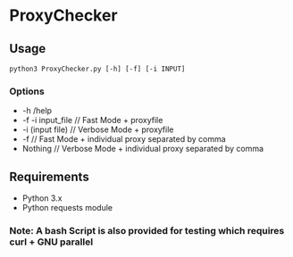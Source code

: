 # ProxyChecker

## Usage
```
python3 ProxyChecker.py [-h] [-f] [-i INPUT]
```
### Options
- -h /help
- -f -i input_file // Fast Mode + proxyfile
- -i (input file)  // Verbose Mode + proxyfile
- -f               // Fast Mode + individual proxy separated by comma
- Nothing          // Verbose Mode + individual proxy separated by comma

## Requirements
- Python 3.x 
- Python requests module

### Note: A bash Script is also provided for testing which requires curl + GNU parallel